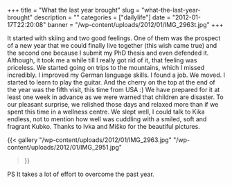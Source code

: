 +++
title = "What the last year brought"
slug = "what-the-last-year-brought"
description = ""
categories = ["dailylife"]
date = "2012-01-17T22:20:08"
banner = "/wp-content/uploads/2012/01/IMG_2963t.jpg"
+++

It started with skiing and two good feelings. One of them was the prospect of a new year that we could finally live together (this wish came true)
and the second one because I submit my PhD thesis and even defended it. Although, it took me a
while till I really got rid of it, that feeling was priceless. We started going on trips to the
mountains, which I missed incredibly. I improved my German language skills. I found a job. We
moved. I started to learn to play the guitar. And the cherry on the top at the end of the year was
the fifth visit, this time from USA :) We have prepared for it at least one week in advance as we
were warned that children are disaster. To our pleasant surprise, we relished those days and
relaxed more than if we spent this time in a wellness centre. We slept well, I could talk to Kika
endless, not to mention how well was cuddling with a smiled, soft and fragrant Kubko. Thanks to
Ivka and Miško for the beautiful pictures.

{{< gallery
    "/wp-content/uploads/2012/01/IMG_2963.jpg"
    "/wp-content/uploads/2012/01/IMG_2951.jpg"
>}}

PS It takes a lot of effort to overcome the past year.
